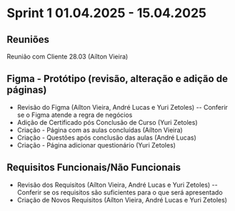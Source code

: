 # Sprint 1 01.04.2025 - 15.04.2025

## Reuniões
Reunião com Cliente 28.03 (Aílton Vieira)

## Figma - Protótipo (revisão, alteração e adição de páginas)
- Revisão do Figma (Aílton Vieira, André Lucas e Yuri Zetoles)
-- Conferir se o Figma atende a regra de negócios
- Adição de Certificado pós Conclusão de Curso (Yuri Zetoles)
- Criação - Página com as aulas concluídas (Aílton Vieira)
- Criação - Questões após conclusão das aulas (André Lucas)
- Criação - Página adicionar questionário (Yuri Zetoles)

## Requisitos Funcionais/Não Funcionais
- Revisão dos Requisitos (Aílton Vieira, André Lucas e Yuri Zetoles)
-- Conferir se os requisitos são suficientes para o que será apresentado
- Criação de Novos Requisitos (Aílton Vieira, André Lucas e Yuri Zetoles)
